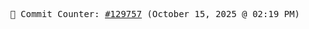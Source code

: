 <p align="center">
    <samp>
        📮 Commit Counter: <a href="https://github.com/Javascript-void0/Javascript-void0/commits/main">#129757</a> (October 15, 2025 @ 02:19 PM)
    </samp>
</p>